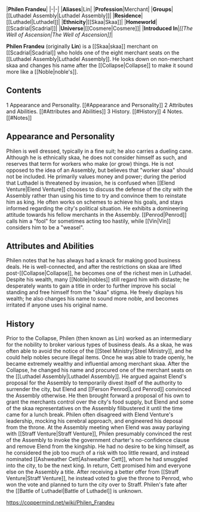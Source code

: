 |**Philen Frandeu**|
|-|-|
|**Aliases**|Lin|
|**Profession**|Merchant|
|**Groups**|[[Luthadel Assembly\|Luthadel Assembly]]|
|**Residence**|[[Luthadel\|Luthadel]]|
|**Ethnicity**|[[Skaa\|Skaa]]|
|**Homeworld**|[[Scadrial\|Scadrial]]|
|**Universe**|[[Cosmere\|Cosmere]]|
|**Introduced In**|*[[The Well of Ascension\|The Well of Ascension]]*|

**Philen Frandeu** (originally **Lin**) is a [[Skaa\|skaa]] merchant on [[Scadrial\|Scadrial]] who holds one of the eight merchant seats on the [[Luthadel Assembly\|Luthadel Assembly]]. He looks down on non-merchant skaa and changes his name after the [[Collapse\|Collapse]] to make it sound more like a [[Noble\|noble's]].

## Contents

1 Appearance and Personality. [[#Appearance and Personality]] 
2 Attributes and Abilities. [[#Attributes and Abilities]] 
3 History. [[#History]] 
4 Notes. [[#Notes]] 


## Appearance and Personality
Philen is well dressed, typically in a fine suit; he also carries a dueling cane.
Although he is ethnically skaa, he does not consider himself as such, and reserves that term for workers who make (or grow) things. He is not opposed to the idea of an Assembly, but believes that "worker skaa" should not be included. He primarily values money and power; during the period that Luthadel is threatened by invasion, he is confused when [[Elend Venture\|Elend Venture]] chooses to discuss the defense of the city with the Assembly rather than using his time to try and convince them to reinstate him as king.
He often works on schemes to achieve his goals, and stays informed regarding the city's political situation. He exhibits a domineering attitude towards his fellow merchants in the Assembly. [[Penrod\|Penrod]] calls him a "fool" for sometimes acting too hastily, while [[Vin\|Vin]] considers him to be a "weasel".

## Attributes and Abilities
Philen notes that he has always had a knack for making good business deals. He is well-connected, and after the restrictions on skaa are lifted post-[[Collapse\|Collapse]], he becomes one of the richest men in Luthadel. Despite his wealth, many [[Noble\|nobles]] still regard him with distaste; he desperately wants to gain a title in order to further improve his social standing and free himself from the "skaa" stigma. He freely displays his wealth; he also changes his name to sound more noble, and becomes irritated if anyone uses his original name.

## History
Prior to the Collapse, Philen (then known as Lin) worked as an intermediary for the nobility to broker various types of business deals. As a skaa, he was often able to avoid the notice of the [[Steel Ministry\|Steel Ministry]], and he could help nobles secure illegal items. Once he was able to trade openly, he became extremely wealthy and influential among merchant skaa.
After the Collapse, he changed his name and procured one of the merchant seats on the [[Luthadel Assembly\|Luthadel Assembly]]. He argued against Elend's proposal for the Assembly to temporarily divest itself of the authority to surrender the city, but Elend and [[Ferson Penrod\|Lord Penrod]] convinced the Assembly otherwise. He then brought forward a proposal of his own to grant the merchants control over the city's food supply, but Elend and some of the skaa representatives on the Assembly filibustered it until the time came for a lunch break.
Philen often disagreed with Elend Venture's leadership, mocking his cerebral approach, and engineered his deposal from the throne. At the Assembly meeting when Elend was away parlaying with [[Straff Venture\|Straff Venture]], Philen presumably convinced the rest of the Assembly to invoke the government charter's no-confidence clause and remove Elend from the kingship. He had no desire to be king himself, as he considered the job too much of a risk with too little reward, and instead nominated [[Ashweather Cett\|Ashweather Cett]], whom he had smuggled into the city, to be the next king. In return, Cett promised him and everyone else on the Assembly a title. After receiving a better offer from [[Straff Venture\|Straff Venture]], he instead voted to give the throne to Penrod, who won the vote and planned to turn the city over to Straff. Philen's fate after the [[Battle of Luthadel\|Battle of Luthadel]] is unknown.



https://coppermind.net/wiki/Philen_Frandeu